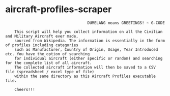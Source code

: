 # aircraft-profiles-scraper
                                        DUMELANG means GREETINGS! ~ G-CODE
        
        This script will help you collect information on all the Civilian and Military Aircraft ever made,
        sourced from Wikipedia. The information is essentially in the form of profiles including categories
        such as Manufacturer, Country of Origin, Usage, Year Introduced etc. You have the option of searching
        for individual aircraft (either specific or random) and searching for the complete list of all aircraft. 
        The collected aircraft information will then be saved to a CSV file (spreadsheet / excel type of file) 
        within the same directory as this Aircraft Profiles executable file.
        
        Cheers!!!

